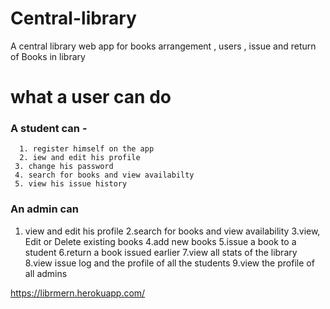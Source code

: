 # Central-library
A central library web app for books arrangement , users , issue and return of Books in library 

# what a user can do
### A student can -
      1. register himself on the app 
      2. iew and edit his profile 
     3. change his password  
     4. search for books and view availabilty  
     5. view his issue history
     
### An admin can
  1. view and edit his profile
  2.search for books and view availability
  3.view, Edit or Delete existing books
  4.add new books
  5.issue a book to a student
  6.return a book issued earlier
  7.view all stats of the library
  8.view issue log and the profile of all the students
  9.view the profile of all admins
   
     
 https://librmern.herokuapp.com/
 

